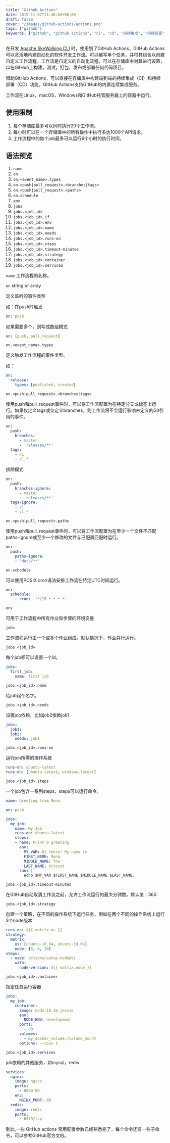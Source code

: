 ```yaml
---
title: "Github Actions"
date: 2019-11-07T11:46:04+08:00
draft: false
cover: "/images/github-actions/actions.png"
tags: ["github"] 
keywords: ["github", "github actions", "ci", "cd", "持续集成", "持续部署"]
---
```


在开发 [Apache SkyWalking CLI](https://github.com/apache/skywalking-cli) 时，使用到了GitHub Actions，GitHub Actions可以灵活地构建自动化的软件开发工作流。可以编写单个任务，并将其组合以创建自定义工作流程。工作流是自定义的自动化流程，可以在存储库中对其进行设置，以在GitHub上构建，测试，打包，发布或部署任何代码项目。

借助GitHub Actions，可以直接在存储库中构建端到端的持续集成（CI）和持续部署（CD）功能。GitHub Actions支持GitHub的内置连续集成服务。

工作流在Linux，macOS，Windows和GitHub托管服务器上的容器中运行。

## 使用限制
1. 每个存储库最多可以同时执行20个工作流。
1. 每小时可以在一个存储库中的所有操作中执行多达1000个API请求。
1. 工作流程中的每个job最多可以运行6个小时的执行时间。

## 语法预览
1. `name`
1. `on`
1. `on.<event_name>.types`
1. `on.<push|pull_request>.<branches|tags>`
1. `on.<push|pull_request>.<paths>`
1. `on.schedule`
1. `env`
1. `jobs`
1. `jobs.<job_id>`
1. `jobs.<job_id>.if`
1. `jobs.<job_id>.env`
1. `jobs.<job_id>.name`
1. `jobs.<job_id>.needs`
1. `jobs.<job_id>.runs-on`
1. `jobs.<job_id>.steps`
1. `jobs.<job_id>.timeout-minutes`
1. `jobs.<job_id>.strategy`
1. `jobs.<job_id>.container`
1. `jobs.<job_id>.services`

`name`
工作流程的名称。

`on` string or array

定义监听的事件类型

如：在push时触发
```yml
on: push
```
如果需要多个，则写成数组模式
```yml
on: [push, pull_request]
```

`on.<event_name>.types`

定义触发工作流程的事件类型。

如：
```yml
on:
  release:
    types: [published, created]
```

`on.<push|pull_request>.<branches|tags>`

使用push和pull_request事件时，可以将工作流配置为在特定分支或标签上运行。如果仅定义tags或仅定义branches，则工作流将不会运行影响未定义的Git引用的事件。

```yml
on:
  push:
    branches:
      - master
      - 'releases/**'
  tags:
    - v1
    - v1.*
```
排除模式
```yml
on:
  push:
    branches-ignore:
      - master
      - 'releases/**'
  tags-ignore:
    - v1
    - v1.*
```

`on.<push|pull_request>.paths`

使用push和pull_request事件时，可以将工作流配置为在至少一个文件不匹配paths-ignore或至少一个修改的文件与已配置匹配时运行。
```yml
on:
  push:
    paths-ignore:
    - 'docs/**'
```

`on.schedule`

可以使用POSIX cron语法安排工作流在特定UTC时间运行。

```yml
on:
  schedule:
    - cron:  '*/15 * * * *'
```

`env`

可用于工作流程中所有作业和步骤的环境变量

`jobs`

工作流程运行由一个或多个作业组成。默认情况下，作业并行运行。


`jobs.<job_id>`

每个job都可以设置一个id。

```yml
jobs:
  first_job:
    name: first job
```

`jobs.<job_id>.name`

给job起个名字。

`jobs.<job_id>.needs`

设置job依赖，比如job2依赖job1

```yml
jobs:
  job1:
  job2:
    needs: job1
```

`jobs.<job_id>.runs-on`

运行job所需的操作系统

```yml
runs-on: ubuntu-latest
runs-on: [ubuntu-latest, windows-latest]
```

`jobs.<job_id>.steps`

一个job包含一系列steps，steps可以运行命令。

```yml
name: Greeting from Mona

on: push

jobs:
  my-job:
    name: My Job
    runs-on: ubuntu-latest
    steps:
    - name: Print a greeting
      env:
        MY_VAR: Hi there! My name is
        FIRST_NAME: Mona
        MIDDLE_NAME: The
        LAST_NAME: Octocat
      run: |
        echo $MY_VAR $FIRST_NAME $MIDDLE_NAME $LAST_NAME.
```

`jobs.<job_id>.timeout-minutes`

在GitHub自动取消工作流之前，允许工作流运行的最大分钟数。默认值：360

`jobs.<job_id>.strategy`

创建一个策略，在不同的操作系统下运行任务，例如在两个不同的操作系统上运行3个node版本

```yml
runs-on: ${{ matrix.os }}
strategy:
  matrix:
    os: [ubuntu-16.04, ubuntu-18.04]
    node: [6, 8, 10]
steps:
  - uses: actions/setup-node@v1
    with:
      node-version: ${{ matrix.node }}
```

`jobs.<job_id>.container`

指定任务运行容器

```yml
jobs:
  my_job:
    container:
      image: node:10.16-jessie
      env:
        NODE_ENV: development
      ports:
        - 80
      volumes:
        - my_docker_volume:/volume_mount
      options: --cpus 1
```

`jobs.<job_id>.services`

job依赖的其他服务，如mysql，redis

```yml
services:
  nginx:
    image: nginx
    ports:
      - 8080:80
    env:
      NGINX_PORT: 80
  redis:
    image: redis
    ports:
      - 6379/tcp
```

到此,一些 GitHub actions 常用配置参数已经熟悉完了，每个命令还有一些子命令，可以参考GitHub官方文档。
